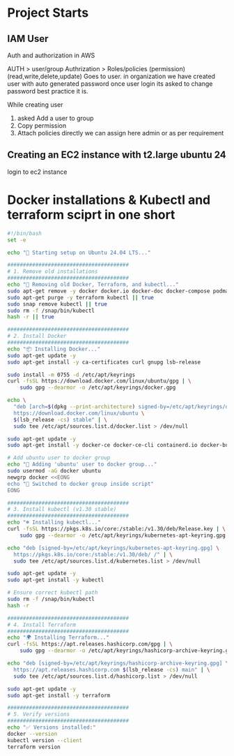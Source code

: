 # Project Starts

## IAM User

Auth and authorization in AWS

AUTH > user/group
Authrization > Roles/policies (permission)(read,write,delete,update) Goes to user.
in organization we have created user with auto generated password once user login its asked to change password best practice it is.

While creating user 
1. asked Add a user to group  
2. Copy permission  
3. Attach policies directly we can assign here admin or as per requirement

## Creating an EC2 instance with t2.large ubuntu 24  

login to ec2 instance

# Docker installations & Kubectl and terraform sciprt in one short

```bash
#!/bin/bash
set -e

echo "🚀 Starting setup on Ubuntu 24.04 LTS..."

#######################################
# 1. Remove old installations
#######################################
echo "🧹 Removing old Docker, Terraform, and kubectl..."
sudo apt-get remove -y docker docker.io docker-doc docker-compose podman-docker containerd runc || true
sudo apt-get purge -y terraform kubectl || true
sudo snap remove kubectl || true
sudo rm -f /snap/bin/kubectl
hash -r || true

#######################################
# 2. Install Docker
#######################################
echo "📦 Installing Docker..."
sudo apt-get update -y
sudo apt-get install -y ca-certificates curl gnupg lsb-release

sudo install -m 0755 -d /etc/apt/keyrings
curl -fsSL https://download.docker.com/linux/ubuntu/gpg | \
    sudo gpg --dearmor -o /etc/apt/keyrings/docker.gpg

echo \
  "deb [arch=$(dpkg --print-architecture) signed-by=/etc/apt/keyrings/docker.gpg] \
  https://download.docker.com/linux/ubuntu \
  $(lsb_release -cs) stable" | \
  sudo tee /etc/apt/sources.list.d/docker.list > /dev/null

sudo apt-get update -y
sudo apt-get install -y docker-ce docker-ce-cli containerd.io docker-buildx-plugin docker-compose-plugin

# Add ubuntu user to docker group
echo "👤 Adding 'ubuntu' user to docker group..."
sudo usermod -aG docker ubuntu
newgrp docker <<EONG
echo "🔄 Switched to docker group inside script"
EONG

#######################################
# 3. Install kubectl (v1.30 stable)
#######################################
echo "☸️ Installing kubectl..."
curl -fsSL https://pkgs.k8s.io/core:/stable:/v1.30/deb/Release.key | \
    sudo gpg --dearmor -o /etc/apt/keyrings/kubernetes-apt-keyring.gpg

echo "deb [signed-by=/etc/apt/keyrings/kubernetes-apt-keyring.gpg] \
  https://pkgs.k8s.io/core:/stable:/v1.30/deb/ /" | \
  sudo tee /etc/apt/sources.list.d/kubernetes.list > /dev/null

sudo apt-get update -y
sudo apt-get install -y kubectl

# Ensure correct kubectl path
sudo rm -f /snap/bin/kubectl
hash -r

#######################################
# 4. Install Terraform
#######################################
echo "🌍 Installing Terraform..."
curl -fsSL https://apt.releases.hashicorp.com/gpg | \
    sudo gpg --dearmor -o /etc/apt/keyrings/hashicorp-archive-keyring.gpg

echo "deb [signed-by=/etc/apt/keyrings/hashicorp-archive-keyring.gpg] \
  https://apt.releases.hashicorp.com $(lsb_release -cs) main" | \
  sudo tee /etc/apt/sources.list.d/hashicorp.list > /dev/null

sudo apt-get update -y
sudo apt-get install -y terraform

#######################################
# 5. Verify versions
#######################################
echo "✅ Versions installed:"
docker --version
kubectl version --client
terraform version

```
